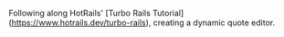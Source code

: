 Following along HotRails' [Turbo Rails Tutorial] (https://www.hotrails.dev/turbo-rails), creating a dynamic quote editor.